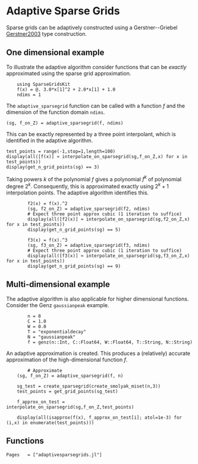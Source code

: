 
# Adaptive Sparse Grids
Sparse grids can be adaptively constructed using a Gerstner--Griebel [Gerstner2003](@cite) type construction.

## One dimensional example
To illustrate the adaptive algorithm consider functions that can be *exactly* approximated using the sparse grid approximation.

```@example 1d
    using SparseGridsKit
    f(x) = @. 3.0*x[1]^2 + 2.0*x[1] + 1.0
    ndims = 1
```
The `adaptive_sparsegrid` function can be called with a function $f$ and the dimension of the function domain `ndims`.
```@example 1d
(sg, f_on_Z) = adaptive_sparsegrid(f, ndims)
```
This can be exactly represented by a three point interpolant, which is identified in the adaptive algorithm.
```@example 1d
test_points = range(-1,stop=1,length=100)
display(all([f(x)] ≈ interpolate_on_sparsegrid(sg,f_on_Z,x) for x in test_points))
display(get_n_grid_points(sg) == 3)
```
Taking powers $k$ of the polynomial $f$ gives a polynomial $f^k$ of polynomial degree $2^k$. Consequently, this is approximated exactly using $2^k+1$ interpolation points.
The adaptive algorithm identifies this.
```@example 1d
        f2(x) = f(x).^2
        (sg, f2_on_Z) = adaptive_sparsegrid(f2, ndims)
        # Expect three point approx cubic (1 iteration to suffice)
        display(all([f2(x)] ≈ interpolate_on_sparsegrid(sg,f2_on_Z,x) for x in test_points))
        display(get_n_grid_points(sg) == 5)
```
```@example 1d
        f3(x) = f(x).^3
        (sg, f3_on_Z) = adaptive_sparsegrid(f3, ndims)
        # Expect three point approx cubic (1 iteration to suffice)
        display(all([f3(x)] ≈ interpolate_on_sparsegrid(sg,f3_on_Z,x) for x in test_points))
        display(get_n_grid_points(sg) == 9)
```
## Multi-dimensional example
The adaptive algorithm is also applicable for higher dimensional functions.
Consider the Genz `gaussianpeak` example.
```@example genz
        n = 8
        C = 1.0
        W = 0.0
        T = "exponentialdecay"
        N = "gaussianpeak"
        f = genz(n::Int, C::Float64, W::Float64, T::String, N::String)
```
An adaptive approximation is created.
This produces a (relatively) accurate approximation of the high-dimensional function $f$.
```@example
        # Approximate
    (sg, f_on_Z) = adaptive_sparsegrid(f, n)

    sg_test = create_sparsegrid(create_smolyak_miset(n,3))
    test_points = get_grid_points(sg_test)

    f_approx_on_test = interpolate_on_sparsegrid(sg,f_on_Z,test_points)

    display(all(isapprox(f(x), f_approx_on_test[i]; atol=1e-3) for (i,x) in enumerate(test_points)))
```

## Functions
```@autodocs
Pages   = ["adaptivesparsegrids.jl"]
```